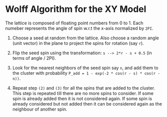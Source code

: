 # Wolff Algorithm for the XY Model

The lattice is composed of floating point numbers from 0 to 1. Each numeber represents the angle of spin w.r.t the x-axis normalized by `2PI`.

1. Choose a seed at random from the lattice. Also choose a random angle (unit vector) in the plane to project the spins for rotation (say `r`).

2. Flip the seed spin using the transformation: `s --> 2*r - s + 0.5` (in terms of angle / 2PI).

3. Look for the nearest neighbors of the seed spin say `n`, and add them to the cluster with probability `P_add = 1 - exp(-2 * cos(r - s) * cos(r - n))`. 

4. Repeat step `(2)` and `(3)` for all the spins that are added to the cluster. This step is repeated till there are no more spins to consider. If some spin is already added then it is not considered again. If some spin is already considered but not added then it can be considered again as the neighbour of another spin.